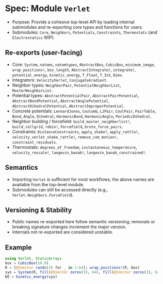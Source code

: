 # Spec: Module `Verlet`

- Purpose: Provide a cohesive top-level API by loading internal submodules and re-exporting core types and functions for users.
- Submodules: `Core`, `Neighbors`, `Potentials`, `Constraints`, `Thermostats` (and `Electrostatics` WIP).

## Re-exports (user-facing)

- Core: `System`, `natoms`, `natomtypes`, `AbstractBox`, `CubicBox`, `minimum_image`, `wrap_positions!`, `box_length`, `AbstractIntegrator`, `integrate!`, `potential_energy`, `kinetic_energy`, `T_Float`, `T_Int`, `Dims`.
- Integrators: `VelocityVerlet`, `ConjugateGradient`.
- Neighbor types: `NeighborPair`, `PotentialNeighborList`, `MasterNeighborList`.
- Potential types: `AbstractPotentialPair`, `AbstractPairPotential`, `AbstractBondPotential`, `AbstractAnglePotential`, `AbstractDihedralPotential`, `AbstractImproperPotential`.
- Concrete potentials: `LennardJones`, `Coulomb`, `LJPair`, `CoulPair`, `PairTable`, `Bond`, `Angle`, `Dihedral`, `HarmonicBond`, `HarmonicAngle`, `PeriodicDihedral`.
- Neighbor building / forcefield: `build_master_neighborlist!`, `build_cellgrid`, `rebin!`, `ForceField`, `brute_force_pairs`.
- Constraints: `DistanceConstraints`, `apply_shake!`, `apply_rattle!`, `velocity_verlet_shake_rattle!`, `remove_com_motion!`, `constraint_residuals`.
- Thermostats: `degrees_of_freedom`, `instantaneous_temperature`, `velocity_rescale!`, `langevin_baoab!`, `langevin_baoab_constrained!`.

## Semantics

- Importing `Verlet` is sufficient for most workflows; the above names are available from the top-level module.
- Submodules can still be accessed directly (e.g., `Verlet.Neighbors.ForceField`).

## Versioning & Stability

- Public names re-exported here follow semantic versioning; removals or breaking signature changes increment the major version.
- Internals not re-exported are considered unstable.

## Example

```julia
using Verlet, StaticArrays
box = CubicBox(10.0)
R = [@SVector randn(3) for _ in 1:64]; wrap_positions!(R, box)
sys = System(R, fill(@SVector zeros(3), 64), fill(@SVector zeros(3), 64), ones(64), box, ones(Int,64), Dict(1=>:A))
KE = kinetic_energy(sys)
```
